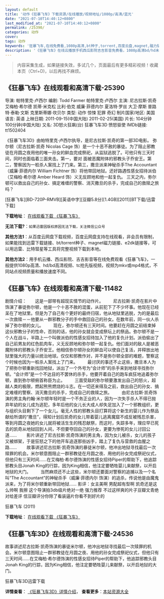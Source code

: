 ```yaml
---
layout: default
title: '动作《狂暴飞车》下载资源/在线播放/视频地址/1080p/高清/蓝光'
date: "2021-07-10T14:40:12+0800"
last_modified_at: "2021-07-10T14:40:12+0800"
permalink: /25390/
categories: 动作
cover:
tags: 动作
keywords: '狂暴飞车,在线免费看,1080p高清,bt种子,torrent,百度云盘,magnet,磁力链,迅雷下载资源'
description: '《狂暴飞车》在线云播放手机西瓜影院吉吉影音免费看，1080p高清bd/hd未删减完整版和tc抢先枪版，mkv/mp4格式，附带bt/torrent种子、magnet/磁力链、百度云盘、网盘资源迅雷下载链接'
---
```


>内容采集生成，如果链接失效，多试几个，页面最后有更多精彩视频！收藏本页（Ctrl+D)，以后再找不麻烦。


## 《狂暴飞车》在线观看和高清下载-25390

导演: 帕特里克·卢西尔 编剧: Todd Farmer 帕特里克·卢西尔 主演: 尼古拉斯·凯奇 艾梅柏·希尔德 凯蒂·米克松 比利·伯克 威廉·菲德内尔 夏洛特·罗丝 大卫·摩斯 普路特·泰勒·文斯 克里斯蒂娜·坎贝尔 类型: 动作 惊悚 犯罪 奇幻 制片国家/地区: 美国 语言: 英语 上映日期: 2011-09-15(中国大陆) 2011-02-25(美国) 片长: 104分钟 100分钟(中国大陆) 又名: 3D怒火狂飙(台) 狂暴飞车3D 愤怒驱使 IMDb链接: tt1502404

《狂暴飞车3D》由帕特里克·卢西尔执导，是尼古拉斯·凯奇的第一部3D电影。 弥尔顿（尼古拉斯·凯奇 Nicolas Cage 饰）是一个十恶不赦的暴徒。为了阻止邪教徒在月圆之夜用他的唯一孙女的鲜血完成祭祀，从监狱逃脱了。可他只有三天时间，同时也面临着三面夹击。第一，要对 面被恶魔附体的邪教头子乔安王。第二，警察因为一桩杀人案找上了门来。第三，撒旦派来神秘杀手The Accountant（威廉·菲德内尔 William Fichtner 饰）将他带回地狱。还好路遇性感女招待派伯（艾梅柏·希尔德 Amber Heard 饰）义无反顾地和他一起复仇。 三天之内，弥尔顿可以救出自己的孙女、搞定难缠的警察、消灭撒旦的杀手，完成自己的救赎之旅吗？


[狂暴飞车][BD-720P-RMVB][英语中字][豆瓣5.8分][1.4GB][2011][BT下载/迅雷下载]

**下载地址**： [在线观看下载 《狂暴飞车》](https://www.btdx8.com/torrent/drive_angry_2011.html) 


**无法下载?**：`如果迅雷因版权原因无法下载，关注微信公众号 `

**其他方法1**：从百度云网盘下载视频，百度云网盘支持在线观看，非会员有限制，如果能找到迅雷下载链接、bt/torrent种子、magnet磁力链接、e2dk链接等，可以用迅雷、比特彗星等工具将完整视频下载到本地。

**其他方法2**：用手机云播、西瓜影院、吉吉影音等在线免费观看《狂暴飞车》，一般提供1080p高清、hd/bd高清视频、tc抢先版视频，视频为mkv或mp4格式，不同站点视频质量和播放速度不同。


## 《狂暴飞车》在线观看和高清下载-11482

剧情介绍：　　这是一部带有超现实情节的动作片。 　　尼古拉斯·凯奇在影片中饰演了暴徒弥尔顿，他是一个十恶不赦的混蛋，从前犯下了不少坏事。他现在已经呆在了地狱里。但是为了自己有个更好的最终归宿，他从地狱里逃脱，为的是最后一次救赎－－他要从一群邪教分子的手中救回自己的孙女。在数年前，同一伙人杀掉了弥尔顿的女儿。 　　现在，弥尔顿还有三天时间。他要赶在月圆之前结束掉这伙邪教分子的性命，否则的话，他的孙女就会变成祭坛上的祭品。弥尔顿不是一个人在战斗，半路上一个叫做派伯的性感女招待加入了他的复仇计划。派伯偷出了自己前男友的红色肌肉车，义无反顾地和弥尔顿一起复仇。他们面对的敌人是被恶魔附体的邪教头子乔安王。他相信弥尔顿孙女的鲜血可以使自己复活，并释放出地狱里强大的力量以统治地球。仅仅和邪教作对，并不是弥尔顿全部的难题，警察这个时候也因为一桩杀人案找上了门来。 　　最讨厌的事还不止这些，撒旦本人为了把弥尔顿重新找回地狱，派出了一个外号为“会计师”的杀手来到地球寻找弥尔顿。“会计师”是一个不达目的不罢休的杀手，他要开着自己的跑车疯狂地追着弥尔顿，直到弥尔顿俯首称臣为止。 　　三面受敌的弥尔顿要激发出自己的怒火，超越人类的极限，燃起熊熊燃烧的斗志。在一切还来得及之前，救出自己的孙女、搞定难缠的警察、消灭撒旦的杀手，完成自己的救赎之旅。 　　由尼古拉斯·凯奇饰演的男主角约翰·米尔顿年轻时是一个不务正业的人，因为一次失手杀人不得已抛弃年幼的女儿成为逃犯，多年后他的女儿长大成人却失足加入了一个邪教组织，更与组织头目剩下了一个女儿。毫无人性的邪教头目打算将这个新生的婴儿作为祭品献给所谓的“撒旦”，得知计划后凯奇的女儿带着婴儿逃离魔窟不成反被残忍杀害，等到月圆之夜她的女儿就将被活生生的残忍献祭，而这时，失踪多年，理应早已死去的凯奇从地狱回到人间，不但要夺回自己的孙女，更要为惨死的女儿讨回公道…… 　　影片讲述了尼古拉斯·凯奇饰演的男主角，因为女儿被杀，女儿的孩子又被绑架，于是狂怒之下的他开车追逐那些凶手，踏上了复仇与营救的血腥之路…… 　　故事讲述尼古拉斯·凯奇饰演的暴徒米尔顿，他冲出地狱寻找最后一次赎罪的机会。米尔顿意图阻止一群邪教徒在月圆之夜、用他的孙女完成祭祀仪式，但他只有三天时间……在艾梅柏·希尔德饰演的性感女招待Piper的帮助下，他追踪邪教头目Jonah King的行踪，因为King相信，他注定要牺牲婴儿来献祭，以开启地狱的大门。 　　当然麻烦还不止这些，米尔顿还要面对警察的追捕以及一个名叫“The Accountant”的神秘杀手（威廉·菲德内尔 饰演）的追杀，传说他是由魔鬼派来，为了将米尔顿重新带回地狱…… 影评：女主美啊 男配超有型啊 凯奇还是这么帅啊 我擦 这个导演拍3db级片绝对一绝 强力推荐 不过这样爽的片子豆瓣文青绝对给差评 信豆瓣评分你除了看装逼片你看不到好片的


狂暴飞车 (2011)

**下载地址**： [在线观看下载 《狂暴飞车》](https://www.btbtdy.me/btdy/dy7676.html) 


## 《狂暴飞车3D》在线观看和高清下载-24536

故事讲述尼古拉斯·凯奇饰演的暴徒米尔顿，他冲出地狱寻找最后一次赎罪的机会。米尔顿意图阻止一群邪教徒在月圆之夜、用他的孙女完成祭祀仪式，但他只有三天时间&hellip;…在艾梅柏·希尔德饰演的性感女招待Piper的帮助下，他追踪邪教头目Jonah King的行踪，因为King相信，他注定要牺牲婴儿来献祭，以开启地狱的大门。&nbsp;


狂暴飞车3D迅雷下载

**详情查看**： [《狂暴飞车3D》详情介绍](/movie/24536/)， **查看更多**：[本站资源大全](/movie/t/all/)


